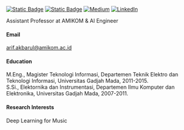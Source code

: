 

<a href="https://scholar.google.co.id/citations?user=sg5oc9YAAAAJ&hl=en" target="_blank">![Static Badge](https://img.shields.io/badge/Google%20Scholar-4285F4?style=for-the-badge&logo=googlescholar&logoColor=fff)</a>
<a href="https://github.com/omayib" target="_blank">![Static Badge](https://img.shields.io/badge/GitHub-%2523121011?style=for-the-badge&logo=github)</a>
<a href="https://akbarul.medium.com" target="_blank">![Medium](https://img.shields.io/badge/Medium-12100E?style=for-the-badge&logo=medium&logoColor=white)</a>
<a href="https://www.linkedin.com/in/akbarul/" target="_blank">![LinkedIn](https://custom-icon-badges.demolab.com/badge/LinkedIn-0A66C2?logo=linkedin-white&logoColor=fff)</a>

Assistant Professor at AMIKOM & AI Engineer

#### Email
arif.akbarul@amikom.ac.id

#### Education
M.Eng., Magister Teknologi Informasi, Departemen Teknik Elektro dan Teknologi Informasi, Universitas Gadjah Mada, 2011-2015.\
S.Si., Elektornika dan Instrumentasi, Departemen Ilmu Komputer dan Elektronika, Universitas Gadjah Mada, 2007-2011.

#### Research Interests
Deep Learning for Music

